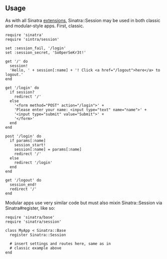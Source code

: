 Usage
-----

As with all Sinatra [extensions][ext], Sinatra::Session may be used in both classic
and modular-style apps. First, classic.

    require 'sinatra'
    require 'sintra/session'

    set :session_fail, '/login'
    set :session_secret, 'So0perSeKr3t!'

    get '/' do
      session!
      'Hello, ' + session[:name] + '! Click <a href="/logout">here</a> to logout.'
    end

    get '/login' do
      if session?
        redirect '/'
      else
        '<form method="POST" action="/login">' +
        'Please enter your name: <input type="text" name="name">' +
        '<input type="submit" value="Submit">' +
        '</form>'
      end
    end

    post '/login' do
      if params[:name]
        session_start!
        session[:name] = params[:name]
        redirect '/'
      else
        redirect '/login'
      end
    end

    get '/logout' do
      session_end!
      redirect '/'
    end

Modular apps use very similar code but must also mixin Sinatra::Session via
Sinatra#register, like so:

    require 'sinatra/base'
    require 'sinatra/session'

    class MyApp < Sinatra::Base
      register Sinatra::Session

      # insert settings and routes here, same as in
      # classic example above
    end

[ext]: http://www.sinatrarb.com/extensions.html
